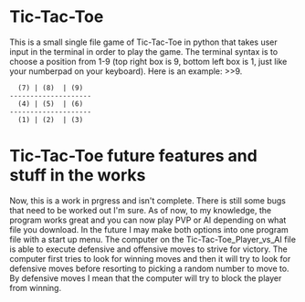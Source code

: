 # Tic-Tac-Toe
This is a small single file game of Tic-Tac-Toe in python that takes user input in the terminal in order to play the game. The terminal syntax is to choose a position from 1-9 (top right box is 9, bottom left box is 1, just like your numberpad on your keyboard). Here is an example: >>9.

~~~~~~~~~~~~~~~~~~~
  (7) | (8)  | (9)  
--------------------
  (4) | (5)  | (6)  
--------------------
  (1) | (2)  | (3)
~~~~~~~~~~~~~~~~~~~
# Tic-Tac-Toe future features and stuff in the works
Now, this is a work in prgress and isn't complete. There is still some bugs that need to be worked out I'm sure. As of now, to my knowledge, the program works great and you can now play PVP or AI depending on what file you download. In the future I may make both options into one program file with a start up menu. The computer on the Tic-Tac-Toe_Player_vs_AI file is able to execute defensive and offensive moves to strive for victory. The computer first tries to look for winning moves and then it will try to look for defensive moves before resorting to picking a random number to move to. By defensive moves I mean that the computer will try to block the player from winning.
